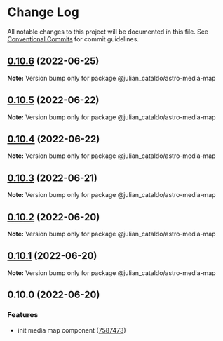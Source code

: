 # Change Log

All notable changes to this project will be documented in this file.
See [Conventional Commits](https://conventionalcommits.org) for commit guidelines.

## [0.10.6](https://github.com/JulianCataldo/astro/compare/@julian_cataldo/astro-media-map@0.10.5...@julian_cataldo/astro-media-map@0.10.6) (2022-06-25)

**Note:** Version bump only for package @julian_cataldo/astro-media-map





## [0.10.5](https://github.com/JulianCataldo/astro/compare/@julian_cataldo/astro-media-map@0.10.4...@julian_cataldo/astro-media-map@0.10.5) (2022-06-22)

**Note:** Version bump only for package @julian_cataldo/astro-media-map





## [0.10.4](https://github.com/JulianCataldo/astro/compare/@julian_cataldo/astro-media-map@0.10.3...@julian_cataldo/astro-media-map@0.10.4) (2022-06-22)

**Note:** Version bump only for package @julian_cataldo/astro-media-map





## [0.10.3](https://github.com/JulianCataldo/astro/compare/@julian_cataldo/astro-media-map@0.10.2...@julian_cataldo/astro-media-map@0.10.3) (2022-06-21)

**Note:** Version bump only for package @julian_cataldo/astro-media-map





## [0.10.2](https://github.com/JulianCataldo/astro/compare/@julian_cataldo/astro-media-map@0.10.1...@julian_cataldo/astro-media-map@0.10.2) (2022-06-20)

**Note:** Version bump only for package @julian_cataldo/astro-media-map





## [0.10.1](https://github.com/JulianCataldo/astro/compare/@julian_cataldo/astro-media-map@0.10.0...@julian_cataldo/astro-media-map@0.10.1) (2022-06-20)

**Note:** Version bump only for package @julian_cataldo/astro-media-map





## 0.10.0 (2022-06-20)


### Features

* init media map component ([7587473](https://github.com/JulianCataldo/astro/commit/75874736b81656ca602db81fe86c7f8efaffca96))
